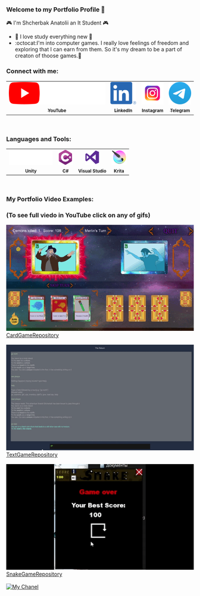 ### Welcome to my Portfolio Profile 🎩

🎮 I'm Shcherbak Anatolii an It Student 🎮 
- 📖 I love study everything new 🚀
- :octocat:I'm into computer games. I really love feelings of freedom and exploring that I can earn from them. So it's my dream to be a part of creaton of thoose games.🎇

### Connect with me:

<table>
  <tr>
    <td align="center">
      <a href="https://www.youtube.com/channel/UC9Si7j82OO2PLaajrtxa9JA/" target="_blank">
        <img src="https://github.com/Anatolii-Shcherbak/resources/blob/main/Img/yt_logo_rgb_dark.png" height="60"/><br>
        <sub><b>YouTube</b></sub>
      </a>
    </td>
    <td align="center">
      <a href="https://www.linkedin.com/in/anatolii-shcherbak/" target="_blank">
        <img src="https://github.com/Anatolii-Shcherbak/resources/blob/main/Img/LI-In-Bug.png" height="60"/><br>
        <sub><b>LinkedIn</b></sub>
      </a>
    </td>
    <td align="center">
      <a href="https://www.instagram.com/s_a_vdeveloper/" target="_blank">
        <img src="https://github.com/Anatolii-Shcherbak/resources/blob/main/Img/Inst.png" height="60"/><br>
        <sub><b>Instagram</b></sub>
      </a>
    </td>
    <td align="center">
      <a href="https://t.me/S_Anatoliy_V4" target="_blank">
        <img src="https://github.com/Anatolii-Shcherbak/resources/blob/main/Img/Telegram.png" height="60"/><br>
        <sub><b>Telegram</b></sub>
      </a>
    </td>
  </tr>
</table>

<br>

### Languages and Tools:

<table>
  <tr>
    <td align="center">
        <img src="https://github.com/Anatolii-Shcherbak/resources/blob/main/Img/UnityWhite.png" height="40"/><br>
        <sub><b>Unity</b></sub>
    </td>
    <td align="center">
        <img src="https://github.com/Anatolii-Shcherbak/resources/blob/main/Img/c-sharp.png" height="40"/><br>
        <sub><b>C#</b></sub>
    </td>
    <td align="center">
        <img src="https://github.com/Anatolii-Shcherbak/resources/blob/main/Img/VS.png" height="40"/><br>
        <sub><b>Visual Studio</b></sub>
    </td>
    <td align="center">
        <img src="https://github.com/Anatolii-Shcherbak/resources/blob/main/Img/KritaIm-removebg-preview.png" height="40"/><br>
        <sub><b>Krita</b></sub>
    </td>
  </tr>
</table>

<br />


### My Portfolio Video Examples:
### (To see full viedo in YouTube click on any of gifs)
<!-- YOUTUBE:START -->
[![My Chanel](https://github.com/Anatolii-Shcherbak/resources/blob/main/Img/GifDe.gif)](https://www.youtube.com/watch?v=VptAMVgpbP8)
<br />
[CardGameRepository](https://github.com/Anatolii-Shcherbak/UnityCardGame)
<br />
<br />
[![My Chanel](https://github.com/Anatolii-Shcherbak/resources/blob/main/Img/TextG.gif)](https://www.youtube.com/watch?v=VptAMVgpbP8)
<br />
[TextGameRepository](https://github.com/Anatolii-Shcherbak/TextAdvantureGame)
<br />
<br />
[![My Chanel](https://github.com/Anatolii-Shcherbak/resources/blob/main/Img/Snake.gif)](https://www.youtube.com/watch?v=VptAMVgpbP8)
<br />
[SnakeGameRepository](https://github.com/Anatolii-Shcherbak/Snake-Java-Game)
<br />
<br />
[![My Chanel](https://github.com/Anatolii-Shcherbak/resources/blob/main/Img/MyGame.gif)](https://www.youtube.com/watch?v=VptAMVgpbP8)
<!-- YOUTUBE:END -->
